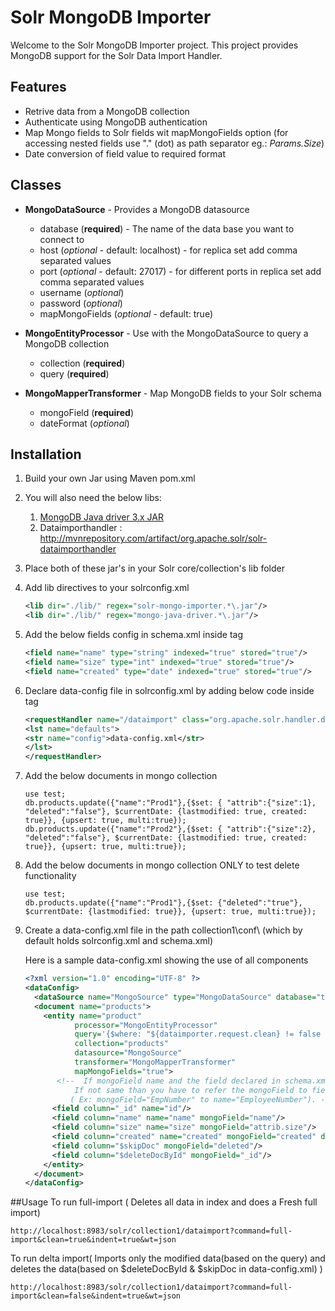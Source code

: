 # Solr MongoDB Importer
Welcome to the Solr MongoDB Importer project. This project provides MongoDB support for the Solr Data Import Handler.

## Features
* Retrive data from a MongoDB collection
* Authenticate using MongoDB authentication
* Map Mongo fields to Solr fields wit mapMongoFields option (for accessing nested fields use "." (dot) as path separator eg.: *Params.Size*)
* Date conversion of field value to required format

## Classes

* **MongoDataSource** - Provides a MongoDB datasource
    * database (**required**) - The name of the data base you want to connect to
    * host (*optional* - default: localhost) - for replica set add comma separated values
    * port (*optional* - default: 27017) - for different ports in replica set add comma separated values
    * username (*optional*)
    * password (*optional*)
    * mapMongoFields (*optional* - default: true)


* **MongoEntityProcessor** - Use with the MongoDataSource to query a MongoDB collection
    * collection (**required**)
    * query (**required**)


* **MongoMapperTransformer** - Map MongoDB fields to your Solr schema
    * mongoField (**required**)
    * dateFormat (*optional*)

## Installation
1. Build your own Jar using Maven pom.xml

2. You will also need the below libs:

    1. [MongoDB Java driver 3.x JAR](http://mvnrepository.com/artifact/org.mongodb/mongo-java-driver)
    2. Dataimporthandler : http://mvnrepository.com/artifact/org.apache.solr/solr-dataimporthandler

3. Place both of these jar's in your Solr core/collection's lib folder

4. Add lib directives to your solrconfig.xml

    ```xml
    <lib dir="./lib/" regex="solr-mongo-importer.*\.jar"/>
    <lib dir="./lib/" regex="mongo-java-driver.*\.jar"/>
    ```

5. Add the below fields config in schema.xml inside <fields></fields> tag

    ```xml
    <field name="name" type="string" indexed="true" stored="true"/>
    <field name="size" type="int" indexed="true" stored="true"/>
    <field name="created" type="date" indexed="true" stored="true"/>
    ```

6. Declare data-config file in solrconfig.xml by adding below code inside <config> </config> tag

    ```xml
    <requestHandler name="/dataimport" class="org.apache.solr.handler.dataimport.DataImportHandler">
    <lst name="defaults">
    <str name="config">data-config.xml</str>
    </lst>
    </requestHandler>
    ```

7. Add the below documents in mongo collection

    ```
    use test;
    db.products.update({"name":"Prod1"},{$set: { "attrib":{"size":1}, "deleted":"false"}, $currentDate: {lastmodified: true, created: true}}, {upsert: true, multi:true});
    db.products.update({"name":"Prod2"},{$set: { "attrib":{"size":2}, "deleted":"false"}, $currentDate: {lastmodified: true, created: true}}, {upsert: true, multi:true});
    ```

8. Add the below documents in mongo collection ONLY to test delete functionality

    ```
    use test;
    db.products.update({"name":"Prod1"},{$set: {"deleted":"true"}, $currentDate: {lastmodified: true}}, {upsert: true, multi:true});
    ```

9. Create a data-config.xml file in the path collection1\conf\ (which by default holds solrconfig.xml and schema.xml)

    Here is a sample data-config.xml showing the use of all components
    ```xml
    <?xml version="1.0" encoding="UTF-8" ?>
    <dataConfig>
      <dataSource name="MongoSource" type="MongoDataSource" database="test"/>
      <document name="products">
        <entity name="product"
               processor="MongoEntityProcessor"
               query='{$where: "${dataimporter.request.clean} != false || this.lastmodified > ISODate(\"${dataimporter.last_index_time}\")"}'
               collection="products"
               datasource="MongoSource"
               transformer="MongoMapperTransformer"
               mapMongoFields="true">
           <!--  If mongoField name and the field declared in schema.xml are same than no need to declare below.
               If not same than you have to refer the mongoField to field in schema.xml
              ( Ex: mongoField="EmpNumber" to name="EmployeeNumber"). -->
          <field column="_id" name="id"/>
          <field column="name" name="name" mongoField="name"/>
          <field column="size" name="size" mongoField="attrib.size"/>
          <field column="created" name="created" mongoField="created" dateFormat="yyyy-MM-dd HH:mm:ss"/>
          <field column="$skipDoc" mongoField="deleted"/>
          <field column="$deleteDocById" mongoField="_id"/>
        </entity>
      </document>
    </dataConfig>
    ```

##Usage
To run full-import ( Deletes all data in index and does a Fresh full import)
```
http://localhost:8983/solr/collection1/dataimport?command=full-import&clean=true&indent=true&wt=json
```

To run delta import( Imports only the modified data(based on the query) and deletes the data(based on $deleteDocById & $skipDoc in data-config.xml) )
```
http://localhost:8983/solr/collection1/dataimport?command=full-import&clean=false&indent=true&wt=json
```